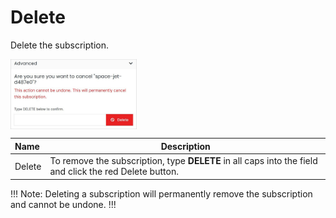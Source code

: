 # Delete

Delete the subscription.

<img src="../../../../images/deletesubscription.jpg" alt="deletesubscription" style="width: 40%; display: block"></a>

**Name** | **Description** 
:--- | ---
Delete | To remove the subscription, type **DELETE** in all caps into the field and click the red Delete button.

!!! Note: 
Deleting a subscription will permanently remove the subscription and cannot be undone.
!!!


